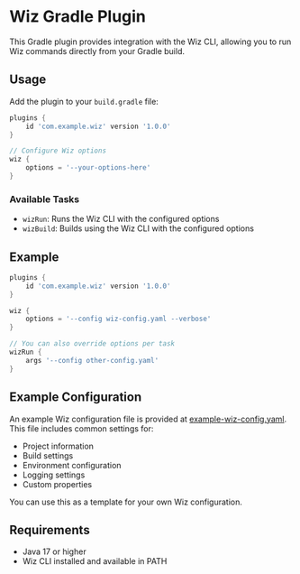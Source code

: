 # Wiz Gradle Plugin

This Gradle plugin provides integration with the Wiz CLI, allowing you to run Wiz commands directly from your Gradle build.

## Usage

Add the plugin to your `build.gradle` file:

```groovy
plugins {
    id 'com.example.wiz' version '1.0.0'
}

// Configure Wiz options
wiz {
    options = '--your-options-here'
}
```

### Available Tasks

- `wizRun`: Runs the Wiz CLI with the configured options
- `wizBuild`: Builds using the Wiz CLI with the configured options

## Example

```groovy
plugins {
    id 'com.example.wiz' version '1.0.0'
}

wiz {
    options = '--config wiz-config.yaml --verbose'
}

// You can also override options per task
wizRun {
    args '--config other-config.yaml'
}
```

## Example Configuration

An example Wiz configuration file is provided at [example-wiz-config.yaml](example-wiz-config.yaml). This file includes common settings for:
- Project information
- Build settings
- Environment configuration
- Logging settings
- Custom properties

You can use this as a template for your own Wiz configuration.

## Requirements

- Java 17 or higher
- Wiz CLI installed and available in PATH
